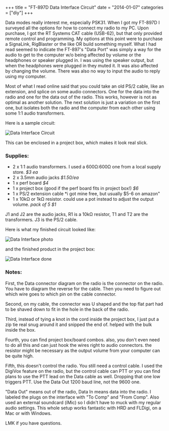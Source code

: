 +++
title = "FT-897D Data Interface Circuit"
date = "2014-01-07"
categories = ["diy"]
+++

Data modes really interest me, especially PSK31.  When I got my FT-897D I surveyed all the options for how to connect my radio to my PC.  Upon purchase, I got the RT Systems CAT cable (USB-62), but that only provided remote control and programming.  My options at this point were to purchase a SignaLink, RigBlaster or the like OR build something myself.  What I had read seemed to indicate the FT-897's "Data Port" was simply a way for the audio to get to the computer w/o being affected by volume or the headphones or speaker plugged in.  I was using the speaker output, but when the headphones were plugged in they muted it.  It was also affected by changing the volume.  There was also no way to input the audio to reply using my computer.  

Most of what I read online said that you could take an old PS/2 cable, like an extension, and splice on some audio connectors.  One for the data into the radio and one for the data out of the radio.  This works, however is not as optimal as another solution.  The next solution is just a variation on the first one, but isolates both the radio and the computer from each other using some 1:1 audio transformers.  

Here is a sample circuit:

![Data Interface Circuit](/img/audio_circuit.png)

This can be enclosed in a project box, which makes it look real slick.  

### Supplies:

* 2 x 1:1 audio transformers.  I used a 600&#8486;:600&#8486; one from a local supply store.  *$3 ea*
* 2 x 3.5mm audio jacks *$1.50/ea*
* 1 x perf board *$4*
* 1 x project box (good if the perf board fits in project box!) *$6*
* 1 x PS/2 extension cable *i got mine free, but usually $5-6 on amazon"
* 1 x 10k&#8486; or 1k&#8486; resistor.  could use a pot instead to adjust the output volume. *pack of 5 $1*

J1 and J2 are the audio jacks, R1 is a 10k&#8486; resistor, T1 and T2 are the transformers.  J3 is the PS/2 cable.

Here is what my finished circuit looked like:

![Data Interface photo](http://farm6.staticflickr.com/5501/11659648755_856518b167_z.jpg)

and the finished product in the project box:

![Data Interface done](http://farm8.staticflickr.com/7435/11660712524_a7eba22e26_z.jpg)

### Notes:

First, the Data connector diagram on the radio is the connector on the radio.  You have to diagram the reverse for the cable.  Then you need to figure out which wire goes to which pin on the cable connector.

Second, on my cable, the connector was U shaped and the top flat part had to be shaved down to fit in the hole in the back of the radio.

Third, instead of tying a knot in the cord inside the project box, I just put a zip tie real snug around it and snipped the end of.  helped with the bulk inside the box.

Fourth, you can find project box/board combos.  also, you don't even need to do all this and can just hook the wires right to audio connectors.  the resistor might be necessary as the output volume from your computer can be quite high.

Fifth, this doesn't control the radio.  You still need a control cable.  I used the DigiVox feature on the radio, but the control cable can PTT or you can find plans to use the PTT lead on the Data cable as well.  Dropping that one low triggers PTT.  Use the Data Out 1200 baud line, not the 9600 one.

"Data Out" means out of the radio, Data In means data into the radio.  I labeled the plugs on the interface with "To Comp" and "From Comp".  Also used an external soundcard (iMic) so I didn't have to muck with my regular audio settings.  This whole setup works fantastic with HRD and FLDigi, on a Mac or with Windows.

LMK if you have questions.

